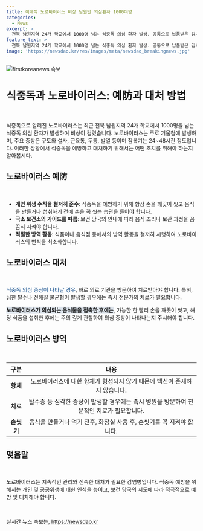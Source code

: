 ```yaml
---
title: 이례적 노로바이러스 비상 남원만 의심환자 1000여명
categories:
  - News
excerpt: >
  전북 남원지역 24개 학교에서 1000명 넘는 식중독 의심 환자 발생. 공통으로 납품받은 김치에서 노로바이러스 검출. 노로바이러스는 저온에서도 잘 견디며 주로 겨울철 발생. 증상은 구토, 설사, 근육통, 두통, 발열 등. 잠복기는 24~48시간. 항바이러스 백신 없어서 입원 치료 필요 시 손 씻기, 충분히 익힌 음식 섭취, 칼과 도마 소독 권고.
feature_text: >
  전북 남원지역 24개 학교에서 1000명 넘는 식중독 의심 환자 발생. 공통으로 납품받은 김치에서 노로바이러스 검출. 노로바이러스는 저온에서도 잘 견디며 주로 겨울철 발생. 증상은 구토, 설사, 근육통, 두통, 발열 등. 잠복기는 24~48시간. 항바이러스 백신 없어서 입원 치료 필요 시 손 씻기, 충분히 익힌 음식 섭취, 칼과 도마 소독 권고.
image: 'https://newsdao.kr/res/images/meta/newsdao_breakingnews.jpg'
---
```


<p><img src="https://newsdao.kr/res/images/meta/newsdao_breakingnews.jpg" alt="firstkoreanews 속보" /></p>

<h1>식중독과 노로바이러스: 예防과 대처 방법</h1>

<p data-ke-size="size16">&nbsp;</p>

<p>식중독으로 알려진 노로바이러스는 최근 전북 남원지역 24개 학교에서 1000명을 넘는 식중독 의심 환자가 발생하며 비상이 걸렸습니다. 노로바이러스는 주로 겨울철에 발생하며, 주요 증상은 구토와 설사, 근육통, 두통, 발열 등이며 잠복기는 24~48시간 정도입니다. 이러한 상황에서 식중독을 예방하고 대처하기 위해서는 어떤 조치를 취해야 하는지 알아봅시다.</p></p>

<h2 data-ke-size="size26">노로바이러스 예防</h2>

<p data-ke-size="size16">&nbsp;</p>

<ul>
    <li><b>개인 위생 수칙을 철저히 준수</b>: 식중독을 예방하기 위해 항상 손을 깨끗이 씻고 음식을 만들거나 섭취하기 전에 손을 꼭 씻는 습관을 들어야 합니다.</li>
    <li><b>국소 보건소의 가이드를 따름</b>: 보건 당국의 안내에 따라 음식 조리나 보관 과정을 꼼꼼히 지켜야 합니다.</li>
    <li><b>적절한 방역 활동</b>: 식품이나 음식점 등에서의 방역 활동을 철저히 시행하여 노로바이러스의 번식을 최소화합니다.</li>
</ul>

<h2 data-ke-size="size26">노로바이러스 대처</h2>

<p data-ke-size="size16">&nbsp;</p>

<p><span style="color: #1a5490;">식중독 의심 증상이 나타날 경우</span>, 바로 의료 기관을 방문하여 치료받아야 합니다. 특히, 심한 탈수나 전해질 불균형이 발생할 경우에는 즉시 전문가의 치료가 필요합니다.</p>

<p><span style="background-color: #21538527;"><b>노로바이러스가 의심되는 음식물을 접촉한 후에는</b></span>, 가능한 한 빨리 손을 깨끗이 씻고, 해당 식품을 섭취한 후에는 주의 깊게 관찰하여 의심 증상이 나타나는지 주시해야 합니다.</p>

<h2 data-ke-size="size26">노로바이러스 방역</h2>

<p data-ke-size="size16">&nbsp;</p>

<table>
    <thead>
        <tr>
            <th><b>구분</b></th>
            <th><b>내용</b></th>
        </tr>
    </thead>
    <tbody>
        <tr>
            <td style="text-align: center; height: 17px;"><b>항체</b></td>
            <td style="text-align: center;">노로바이러스에 대한 항체가 형성되지 않기 때문에 백신이 존재하지 않습니다.</td>
        </tr>
        <tr>
            <td style="text-align: center; height: 17px;"><b>치료</b></td>
            <td style="text-align: center;">탈수증 등 심각한 증상이 발생할 경우에는 즉시 병원을 방문하여 전문적인 치료가 필요합니다.</td>
        </tr>
        <tr>
            <td style="text-align: center; height: 17px;"><b>손씻기</b></td>
            <td style="text-align: center;">음식을 만들거나 먹기 전후, 화장실 사용 후, 손씻기를 꼭 지켜야 합니다.</td>
        </tr>
    </tbody>
</table>

<h2 data-ke-size="size26">맺음말</h2>

<p data-ke-size="size16">&nbsp;</p>

<p>노로바이러스는 지속적인 관리와 신속한 대처가 필요한 감염병입니다. 식중독 예방을 위해서는 개인 및 공공위생에 대한 인식을 높이고, 보건 당국의 지도에 따라 적극적으로 예방 및 대처해야 합니다.</p>

<p data-ke-size="size16">&nbsp;</p>
실시간 뉴스 속보는, <a href="https://newsdao.kr" rel="dofollow">https://newsdao.kr</a>


